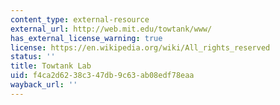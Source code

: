 ```yaml
---
content_type: external-resource
external_url: http://web.mit.edu/towtank/www/
has_external_license_warning: true
license: https://en.wikipedia.org/wiki/All_rights_reserved
status: ''
title: Towtank Lab
uid: f4ca2d62-38c3-47db-9c63-ab08edf78eaa
wayback_url: ''
---
```

